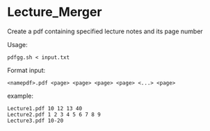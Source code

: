 # Lecture_Merger
Create a pdf containing specified lecture notes and its page number

Usage: 
```
pdfgg.sh < input.txt
```

Format input: 
```
<namepdf>.pdf <page> <page> <page> <page> <...> <page>
```
example: 
```
Lecture1.pdf 10 12 13 40 
Lecture2.pdf 1 2 3 4 5 6 7 8 9 
Lecture3.pdf 10-20
```
